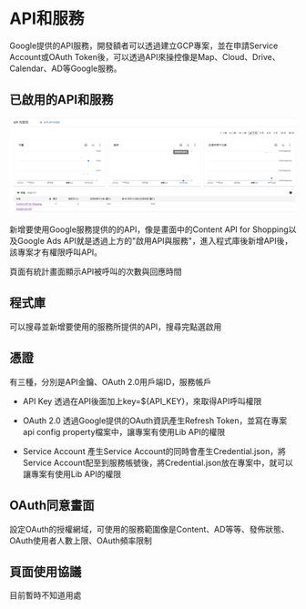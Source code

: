 # API和服務
Google提供的API服務，開發額者可以透過建立GCP專案，並在申請Service Account或OAuth Token後，可以透過API來操控像是Map、Cloud、Drive、Calendar、AD等Google服務。

## 已啟用的API和服務
![image](./image/api.png)

新增要使用Google服務提供的的API，像是畫面中的Content API for Shopping以及Google Ads API就是透過上方的"啟用API與服務"，進入程式庫後新增API後，該專案才有權限呼叫API。

頁面有統計畫面顯示API被呼叫的次數與回應時間

## 程式庫
可以搜尋並新增要使用的服務所提供的API，搜尋完點選啟用

## 憑證
有三種，分別是API金鑰、OAuth 2.0用戶端ID，服務帳戶

* API Key
透過在API後面加上key=${API_KEY}，來取得API呼叫權限

* OAuth 2.0
透過Google提供的OAuth資訊產生Refresh Token，並寫在專案api config property檔案中，讓專案有使用Lib API的權限

* Service Account
產生Service Account的同時會產生Credential.json，將Service Account配至到服務帳號後，將Credential.json放在專案中，就可以讓專案有使用Lib API的權限

## OAuth同意畫面
設定OAuth的授權網域，可使用的服務範圍像是Content、AD等等、發佈狀態、OAuth使用者人數上限、OAuth頻率限制

## 頁面使用協議
目前暫時不知道用處
